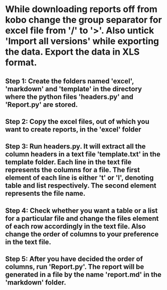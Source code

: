 # While downloading reports off from kobo change the group separator for excel file from '/' to '>'. Also untick 'Import all versions' while exporting the data. Export the data in XLS format.

## Step 1: Create the folders named 'excel', 'markdown' and 'template' in the directory where the python files 'headers.py' and 'Report.py' are stored.
## Step 2: Copy the excel files, out of which you want to create reports, in the 'excel' folder
## Step 3: Run headers.py. It will extract all the column headers in a text file 'template.txt' in the template folder. Each line in the text file represents the columns for a file. The first element of each line is either 't' or 'l', denoting table and list respectively. The second element represents the file name.
## Step 4: Check whether you want a table or a list for a particular file and change the files element of each row accordingly in the text file. Also change the order of columns to your preference in the text file.
## Step 5: After you have decided the order of columns, run 'Report.py'. The report will be generated in a file  by the name 'report.md' in the 'markdown' folder.
